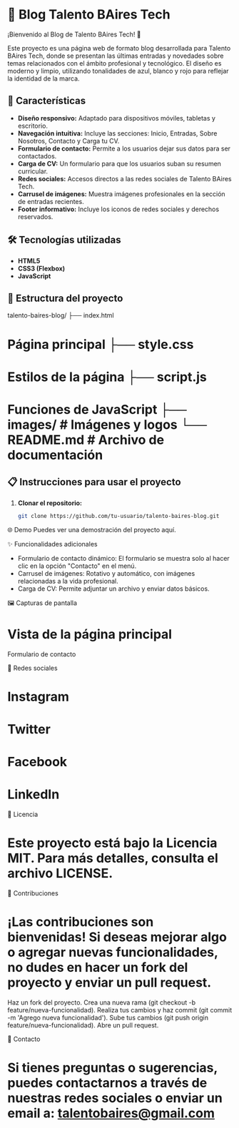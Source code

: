 # 📝 Blog Talento BAires Tech

¡Bienvenido al Blog de Talento BAires Tech! 🎉

Este proyecto es una página web de formato blog desarrollada para Talento BAires Tech, donde se presentan las últimas entradas y novedades sobre temas relacionados con el ámbito profesional y tecnológico. El diseño es moderno y limpio, utilizando tonalidades de azul, blanco y rojo para reflejar la identidad de la marca.

## 🚀 Características

- **Diseño responsivo:** Adaptado para dispositivos móviles, tabletas y escritorio.
- **Navegación intuitiva:** Incluye las secciones: Inicio, Entradas, Sobre Nosotros, Contacto y Carga tu CV.
- **Formulario de contacto:** Permite a los usuarios dejar sus datos para ser contactados.
- **Carga de CV:** Un formulario para que los usuarios suban su resumen curricular.
- **Redes sociales:** Accesos directos a las redes sociales de Talento BAires Tech.
- **Carrusel de imágenes:** Muestra imágenes profesionales en la sección de entradas recientes.
- **Footer informativo:** Incluye los iconos de redes sociales y derechos reservados.

## 🛠️ Tecnologías utilizadas

- **HTML5**
- **CSS3 (Flexbox)**
- **JavaScript**

## 📂 Estructura del proyecto

talento-baires-blog/ ├── index.html 
# Página principal ├── style.css 
# Estilos de la página ├── script.js 
# Funciones de JavaScript ├── images/ # Imágenes y logos └── README.md # Archivo de documentación


## 📋 Instrucciones para usar el proyecto

1. **Clonar el repositorio:**
   ```bash
   git clone https://github.com/tu-usuario/talento-baires-blog.git

🌐 Demo
Puedes ver una demostración del proyecto aquí.

✨ Funcionalidades adicionales
- Formulario de contacto dinámico: El formulario se muestra solo al hacer clic en la opción "Contacto" en el menú.
- Carrusel de imágenes: Rotativo y automático, con imágenes relacionadas a la vida profesional.
- Carga de CV: Permite adjuntar un archivo y enviar datos básicos.
  
🖼️ Capturas de pantalla
# Vista de la página principal

Formulario de contacto

🔗 Redes sociales
# Instagram
# Twitter
# Facebook
# LinkedIn

📝 Licencia
# Este proyecto está bajo la Licencia MIT. Para más detalles, consulta el archivo LICENSE.

🤝 Contribuciones
# ¡Las contribuciones son bienvenidas! Si deseas mejorar algo o agregar nuevas funcionalidades, no dudes en hacer un fork del proyecto y enviar un pull request.

Haz un fork del proyecto.
Crea una nueva rama (git checkout -b feature/nueva-funcionalidad).
Realiza tus cambios y haz commit (git commit -m 'Agrego nueva funcionalidad').
Sube tus cambios (git push origin feature/nueva-funcionalidad).
Abre un pull request.

📧 Contacto
# Si tienes preguntas o sugerencias, puedes contactarnos a través de nuestras redes sociales o enviar un email a: talentobaires@gmail.com
